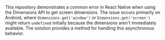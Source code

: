 This repository demonstrates a common error in React Native when using the Dimensions API to get screen dimensions. The issue occurs primarily on Android, where `Dimensions.get('window')` or `Dimensions.get('screen')` might return `undefined` initially because the dimensions aren't immediately available. The solution provides a method for handling this asynchronous behavior.